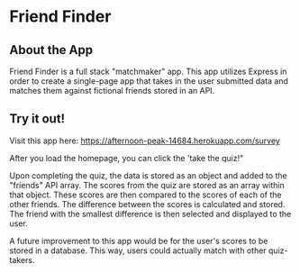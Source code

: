 # Friend Finder

## About the App
Friend Finder is a full stack "matchmaker" app. This app utilizes Express in order to create a single-page app that takes in the user submitted data and matches them against fictional friends stored in an API.

## Try it out!
Visit this app here: https://afternoon-peak-14684.herokuapp.com/survey

After you load the homepage, you can click the 'take the quiz!"

Upon completing the quiz, the data is stored as an object and added to the "friends" API array.
The scores from the quiz are stored as an array within that object. These scores are then compared to the scores of each of the other friends. The difference between the scores is calculated and stored. The friend with the smallest difference is then selected and displayed to the user.

A future improvement to this app would be for the user's scores to be stored in a database. This way, users could actually match with other quiz-takers.